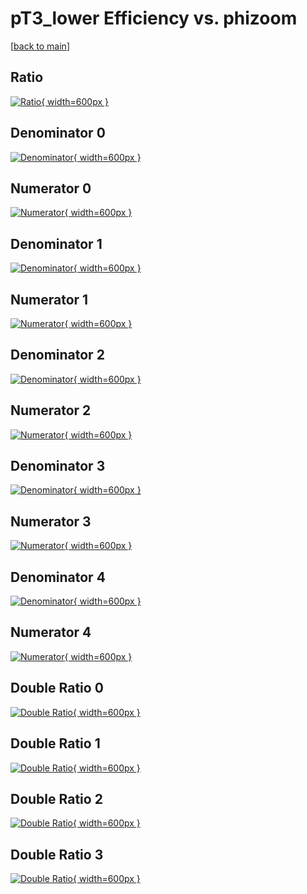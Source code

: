 # pT3_lower Efficiency vs. phizoom

[[back to main](./)]



## Ratio

[![Ratio](../mtv/var/pT3_lower_vtr_11_0_eff_phizoom.png){ width=600px }](../mtv/var/pT3_lower_vtr_11_0_eff_phizoom.pdf)

## Denominator 0

[![Denominator](../mtv/den/pT3_lower_vtr_11_0_eff_phizoom_den0.png){ width=600px }](../mtv/den/pT3_lower_vtr_11_0_eff_phizoom_den0.pdf)

## Numerator 0

[![Numerator](../mtv/num/pT3_lower_vtr_11_0_eff_phizoom_num0.png){ width=600px }](../mtv/num/pT3_lower_vtr_11_0_eff_phizoom_num0.pdf)

## Denominator 1

[![Denominator](../mtv/den/pT3_lower_vtr_11_0_eff_phizoom_den1.png){ width=600px }](../mtv/den/pT3_lower_vtr_11_0_eff_phizoom_den1.pdf)

## Numerator 1

[![Numerator](../mtv/num/pT3_lower_vtr_11_0_eff_phizoom_num1.png){ width=600px }](../mtv/num/pT3_lower_vtr_11_0_eff_phizoom_num1.pdf)

## Denominator 2

[![Denominator](../mtv/den/pT3_lower_vtr_11_0_eff_phizoom_den2.png){ width=600px }](../mtv/den/pT3_lower_vtr_11_0_eff_phizoom_den2.pdf)

## Numerator 2

[![Numerator](../mtv/num/pT3_lower_vtr_11_0_eff_phizoom_num2.png){ width=600px }](../mtv/num/pT3_lower_vtr_11_0_eff_phizoom_num2.pdf)

## Denominator 3

[![Denominator](../mtv/den/pT3_lower_vtr_11_0_eff_phizoom_den3.png){ width=600px }](../mtv/den/pT3_lower_vtr_11_0_eff_phizoom_den3.pdf)

## Numerator 3

[![Numerator](../mtv/num/pT3_lower_vtr_11_0_eff_phizoom_num3.png){ width=600px }](../mtv/num/pT3_lower_vtr_11_0_eff_phizoom_num3.pdf)

## Denominator 4

[![Denominator](../mtv/den/pT3_lower_vtr_11_0_eff_phizoom_den4.png){ width=600px }](../mtv/den/pT3_lower_vtr_11_0_eff_phizoom_den4.pdf)

## Numerator 4

[![Numerator](../mtv/num/pT3_lower_vtr_11_0_eff_phizoom_num4.png){ width=600px }](../mtv/num/pT3_lower_vtr_11_0_eff_phizoom_num4.pdf)

## Double Ratio 0

[![Double Ratio](../mtv/ratio/pT3_lower_vtr_11_0_eff_phizoom_ratio0.png){ width=600px }](../mtv/ratio/pT3_lower_vtr_11_0_eff_phizoom_ratio0.pdf)

## Double Ratio 1

[![Double Ratio](../mtv/ratio/pT3_lower_vtr_11_0_eff_phizoom_ratio1.png){ width=600px }](../mtv/ratio/pT3_lower_vtr_11_0_eff_phizoom_ratio1.pdf)

## Double Ratio 2

[![Double Ratio](../mtv/ratio/pT3_lower_vtr_11_0_eff_phizoom_ratio2.png){ width=600px }](../mtv/ratio/pT3_lower_vtr_11_0_eff_phizoom_ratio2.pdf)

## Double Ratio 3

[![Double Ratio](../mtv/ratio/pT3_lower_vtr_11_0_eff_phizoom_ratio3.png){ width=600px }](../mtv/ratio/pT3_lower_vtr_11_0_eff_phizoom_ratio3.pdf)

